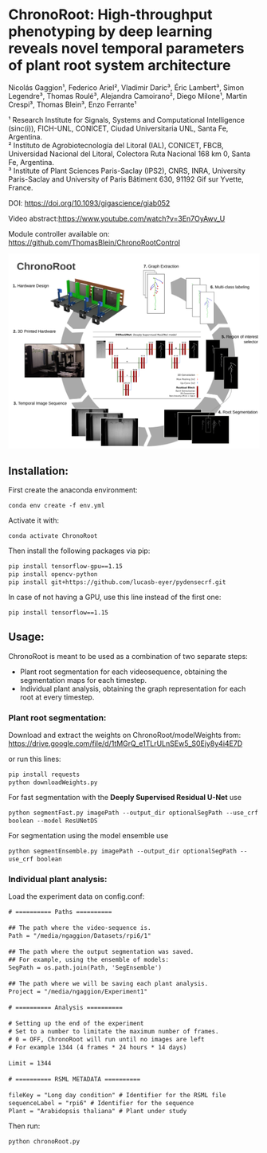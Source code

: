 # ChronoRoot: High-throughput phenotyping by deep learning reveals novel temporal parameters of plant root system architecture

Nicolás Gaggion¹, Federico Ariel², Vladimir Daric³, Éric Lambert³, Simon Legendre³, Thomas Roulé³, Alejandra Camoirano², Diego Milone¹, Martin Crespi³, Thomas Blein³, Enzo Ferrante¹

¹ Research Institute for Signals, Systems and Computational Intelligence (sinc(i)), FICH-UNL, CONICET, Ciudad Universitaria UNL, Santa Fe, Argentina.\
² Instituto de Agrobiotecnología del Litoral (IAL), CONICET, FBCB, Universidad Nacional del Litoral, Colectora Ruta Nacional 168 km 0, Santa Fe, Argentina.\
³ Institute of Plant Sciences Paris-Saclay (IPS2), CNRS, INRA, University Paris-Saclay and University of Paris Bâtiment 630, 91192 Gif sur Yvette, France.

DOI: https://doi.org/10.1093/gigascience/giab052

Video abstract:https://www.youtube.com/watch?v=3En7OyAwv_U

Module controller available on: https://github.com/ThomasBlein/ChronoRootControl

![Test Image 1](images/workflow_resunetds.png)

## Installation:

First create the anaconda environment:
```
conda env create -f env.yml
```
Activate it with:
```
conda activate ChronoRoot
```
Then install the following packages via pip:
```
pip install tensorflow-gpu==1.15
pip install opencv-python
pip install git+https://github.com/lucasb-eyer/pydensecrf.git
```
In case of not having a GPU, use this line instead of the first one: 
```
pip install tensorflow==1.15 
```

## Usage:

ChronoRoot is meant to be used as a combination of two separate steps:

+ Plant root segmentation for each videosequence, obtaining the segmentation maps for each timestep.
+ Individual plant analysis, obtaining the graph representation for each root at every timestep.

### Plant root segmentation:


Download and extract the weights on ChronoRoot/modelWeights from:\
https://drive.google.com/file/d/1tMGrQ_e1TLrULnSEw5_S0Ejy8y4i4E7D

or run this lines:

```
pip install requests
python downloadWeights.py
```

For fast segmentation with the **Deeply Supervised Residual U-Net** use
```
python segmentFast.py imagePath --output_dir optionalSegPath --use_crf boolean --model ResUNetDS
```
For segmentation using the model ensemble use
```
python segmentEnsemble.py imagePath --output_dir optionalSegPath --use_crf boolean
```

### Individual plant analysis:

Load the experiment data on config.conf:

```
# ========== Paths ========== 

## The path where the video-sequence is.
Path = "/media/ngaggion/Datasets/rpi6/1" 

## The path where the output segmentation was saved.
## For example, using the ensemble of models:
SegPath = os.path.join(Path, 'SegEnsemble')

## The path where we will be saving each plant analysis.
Project = "/media/ngaggion/Experiment1"

# ========== Analysis ========== 

# Setting up the end of the experiment
# Set to a number to limitate the maximum number of frames.
# 0 = OFF, ChronoRoot will run until no images are left
# For example 1344 (4 frames * 24 hours * 14 days)

Limit = 1344 

# ========== RSML METADATA ========== 

fileKey = "Long day condition" # Identifier for the RSML file
sequenceLabel = "rpi6" # Identifier for the sequence
Plant = "Arabidopsis thaliana" # Plant under study
```

Then run:
```
python chronoRoot.py
```
